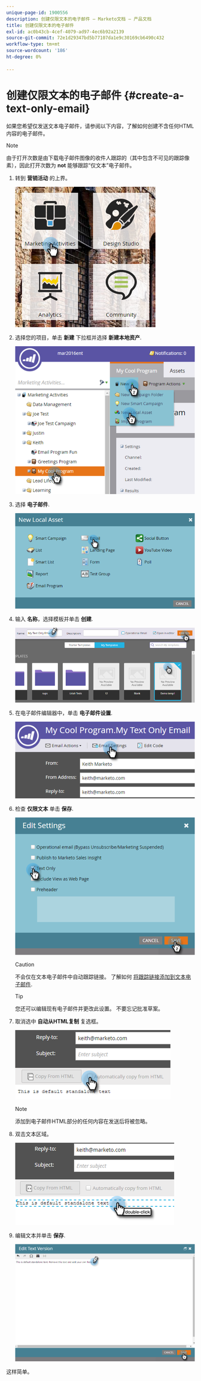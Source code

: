 ```yaml
---
unique-page-id: 1900556
description: 创建仅限文本的电子邮件 — Marketo文档 — 产品文档
title: 创建仅限文本的电子邮件
exl-id: ac0b43cb-4cef-4079-ad97-4ec6b92a2139
source-git-commit: 72e1d29347bd5b77107da1e9c30169cb6490c432
workflow-type: tm+mt
source-wordcount: '186'
ht-degree: 0%

---
```


# 创建仅限文本的电子邮件 {#create-a-text-only-email}

如果您希望仅发送文本电子邮件，请参阅以下内容，了解如何创建不含任何HTML内容的电子邮件。

>[!NOTE]
>
>由于打开次数是由下载电子邮件图像的收件人跟踪的（其中包含不可见的跟踪像素），因此打开次数为 **not** 能够跟踪“仅文本”电子邮件。

1. 转到 **营销活动** 的上界。

   ![](assets/one-1.png)

1. 选择您的项目，单击 **新建** 下拉框并选择 **新建本地资产**.

   ![](assets/two-1.png)

1. 选择 **电子邮件**.

   ![](assets/three-1.png)

1. 输入 **名称**，选择模板并单击 **创建**.

   ![](assets/four-1.png)

1. 在电子邮件编辑器中，单击 **电子邮件设置**.

   ![](assets/five.png)

1. 检查 **仅限文本** 单击 **保存**.

   ![](assets/six.png)

   >[!CAUTION]
   >
   >不会仅在文本电子邮件中自动跟踪链接。 了解如何 [将跟踪链接添加到文本电子邮件](/help/marketo/product-docs/email-marketing/general/functions-in-the-editor/add-tracked-links-to-a-text-email.md).

   >[!TIP]
   >
   >您还可以编辑现有电子邮件并更改此设置。 不要忘记批准草案。

1. 取消选中 **自动从HTML复制** 复选框。

   ![](assets/seven.png)

   >[!NOTE]
   >
   >添加到电子邮件HTML部分的任何内容在发送后将被忽略。

1. 双击文本区域。

   ![](assets/eight.png)

1. 编辑文本并单击 **保存**.

   ![](assets/nine.png)

这样简单。

